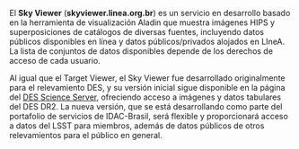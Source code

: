 El **Sky Viewer** (**skyviewer.linea.org.br**) es un servicio en desarrollo basado en la herramienta de visualización Aladin que muestra imágenes HIPS y superposiciones de catálogos de diversas fuentes, incluyendo datos públicos disponibles en línea y datos públicos/privados alojados en LIneA. La lista de conjuntos de datos disponibles depende de los derechos de acceso de cada usuario.

Al igual que el Target Viewer, el Sky Viewer fue desarrollado originalmente para el relevamiento DES, y su versión inicial sigue disponible en la página del [DES Science Server](https://scienceserver.linea.org.br/), ofreciendo acceso a imágenes y datos tabulares del DES DR2. La nueva versión, que se está desarrollando como parte del portafolio de servicios de IDAC-Brasil, será flexible y proporcionará acceso a datos del LSST para miembros, además de datos públicos de otros relevamientos para el público en general.
